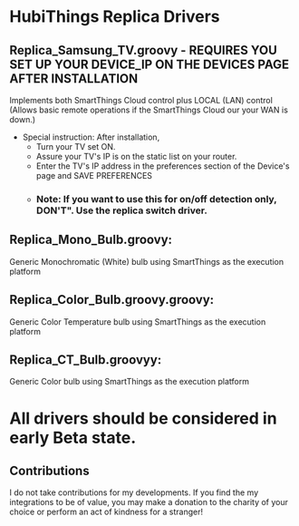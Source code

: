 # HubiThings Replica Drivers

## Replica_Samsung_TV.groovy - REQUIRES YOU SET UP YOUR DEVICE_IP ON THE DEVICES PAGE AFTER INSTALLATION
Implements both SmartThings Cloud control plus LOCAL (LAN) control (Allows basic remote operations if the SmartThings Cloud our your WAN is down.)
* Special instruction:  After installation,
  * Turn your TV set ON.
  * Assure your TV's IP is on the static list on your router.
  * Enter the TV's IP address in the preferences section of the Device's page and SAVE PREFERENCES
  * ### Note: If you want to use this for on/off detection only, DON'T".  Use the replica switch driver.


## Replica_Mono_Bulb.groovy: 
Generic Monochromatic (White) bulb using SmartThings as the execution platform


## Replica_Color_Bulb.groovy.groovy: 
Generic Color Temperature bulb using SmartThings as the execution platform


## Replica_CT_Bulb.groovyy: 
Generic Color bulb using SmartThings as the execution platform


# All drivers should be considered in early Beta state.  


## Contributions
I do not take contributions for my developments.  If you find the my integrations to be of value, you may make a donation to the charity of your choice or perform an act of kindness for a stranger!
